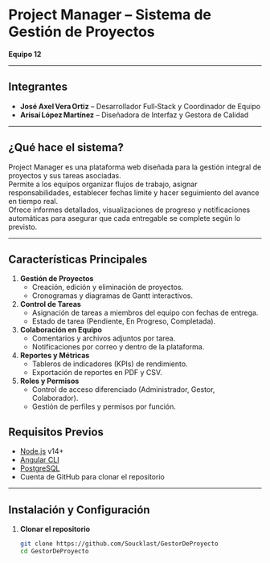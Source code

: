 # Project Manager – Sistema de Gestión de Proyectos

**Equipo 12**

---

## Integrantes

- **José Axel Vera Ortiz** – Desarrollador Full‑Stack y Coordinador de Equipo  
- **Arisaí López Martínez** – Diseñadora de Interfaz y Gestora de Calidad  

---

## ¿Qué hace el sistema?

Project Manager es una plataforma web diseñada para la gestión integral de proyectos y sus tareas asociadas.  
Permite a los equipos organizar flujos de trabajo, asignar responsabilidades, establecer fechas límite y hacer seguimiento del avance en tiempo real.  
Ofrece informes detallados, visualizaciones de progreso y notificaciones automáticas para asegurar que cada entregable se complete según lo previsto.

---

## Características Principales

1. **Gestión de Proyectos**  
   - Creación, edición y eliminación de proyectos.  
   - Cronogramas y diagramas de Gantt interactivos.  
2. **Control de Tareas**  
   - Asignación de tareas a miembros del equipo con fechas de entrega.  
   - Estado de tarea (Pendiente, En Progreso, Completada).  
3. **Colaboración en Equipo**  
   - Comentarios y archivos adjuntos por tarea.  
   - Notificaciones por correo y dentro de la plataforma.  
4. **Reportes y Métricas**  
   - Tableros de indicadores (KPIs) de rendimiento.  
   - Exportación de reportes en PDF y CSV.  
5. **Roles y Permisos**  
   - Control de acceso diferenciado (Administrador, Gestor, Colaborador).  
   - Gestión de perfiles y permisos por función.

## Requisitos Previos

- [Node.js](https://nodejs.org/) v14+  
- [Angular CLI](https://angular.io/cli)  
- [PostgreSQL](https://www.postgresql.org/)  
- Cuenta de GitHub para clonar el repositorio  

---

## Instalación y Configuración

1. **Clonar el repositorio**  
   ```bash
   git clone https://github.com/Soucklast/GestorDeProyecto
   cd GestorDeProyecto


